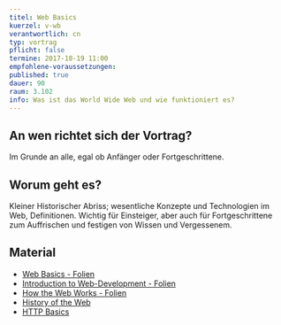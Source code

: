 ```yaml
---
titel: Web Basics
kuerzel: v-wb
verantwortlich: cn
typ: vortrag
pflicht: false
termine: 2017-10-19 11:00
empfohlene-voraussetzungen: 
published: true
dauer: 90
raum: 3.102
info: Was ist das World Wide Web und wie funktioniert es?
---
```


## An wen richtet sich der Vortrag?
Im Grunde an alle, egal ob Anfänger oder Fortgeschrittene.

## Worum geht es?
Kleiner Historischer Abriss; wesentliche Konzepte und Technologien im Web, Definitionen. Wichtig für Einsteiger, aber auch für Fortgeschrittene zum Auffrischen und festigen von Wissen und Vergessenem.

## Material
- [Web Basics - Folien](../../slides/web-basics/index.html)
- [Introduction to Web-Development - Folien](../../download/Chapter01-IntroductionToWebDevelopment.pdf)
- [How the Web Works - Folien](../../download/Chapter02-HowTheWebWorks.pdf)
- [History of the Web](https://webfoundation.org/about/vision/history-of-the-web/)
- [HTTP Basics](https://www.ntu.edu.sg/home/ehchua/programming/webprogramming/HTTP_Basics.html)